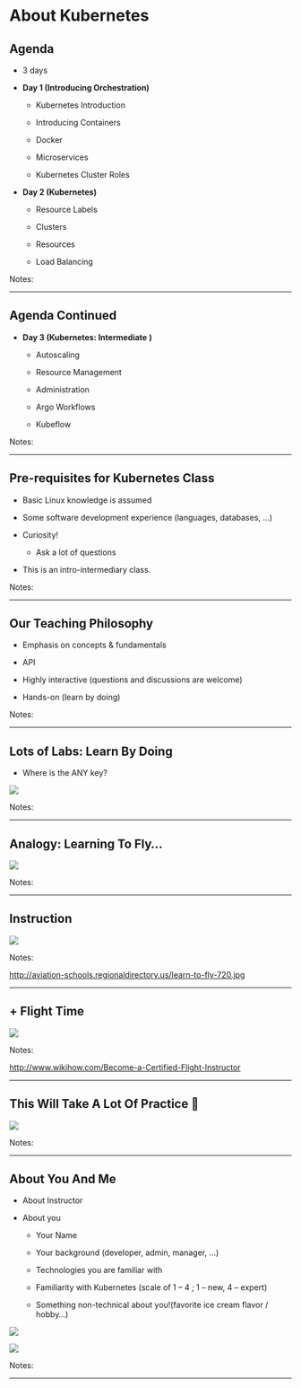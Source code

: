 About Kubernetes 
=================


## Agenda


 * 3 days

 *  **Day 1 (Introducing Orchestration)** 

     - Kubernetes Introduction

     - Introducing Containers

     - Docker

     - Microservices

     - Kubernetes Cluster Roles


 *  **Day 2 (Kubernetes)** 

     - Resource Labels
     
     - Clusters

     - Resources

     - Load Balancing

Notes: 


---


## Agenda Continued

 *  **Day 3  (Kubernetes: Intermediate**  **)** 

     - Autoscaling

     - Resource Management

     - Administration

     - Argo Workflows

     - Kubeflow


Notes: 


---

## Pre-requisites for Kubernetes Class


 * Basic Linux knowledge is assumed

 * Some software development experience (languages, databases, …)

 * Curiosity!

     - Ask a lot of questions 

 * This is an intro-intermediary class.

Notes: 



---

## Our Teaching Philosophy


 * Emphasis on concepts & fundamentals

 * API

 * Highly interactive (questions and discussions are welcome)

 * Hands-on (learn by doing)


Notes: 



---

## Lots of Labs: Learn By Doing


 * Where is the ANY key?

![](../../assets/images/about/any-key.png) <!-- {"left" : 1.63, "top" : 2.83, "height" : 4.26, "width" : 5.29} -->


Notes: 



---

## Analogy: Learning To Fly…


![](../../assets/images/about/learn-to-fly.png)  <!-- {"left" : 0.26, "top" : 0.9, "height" : 6.17, "width" : 9.74} -->


Notes: 



---

## Instruction


![](../../assets/images/about/classroom-instruction.png)  <!-- {"left" : 0.26, "top" : 0.9, "height" : 6.17, "width" : 9.74} -->

Notes: 

http://aviation-schools.regionaldirectory.us/learn-to-fly-720.jpg



---

## + Flight Time

![](../../assets/images/about/cockpit.png)  <!-- {"left" : 0.26, "top" : 0.9, "height" : 6.17, "width" : 9.74} -->

Notes: 

http://www.wikihow.com/Become-a-Certified-Flight-Instructor



---

## This Will Take A Lot Of Practice 

![](../../assets/images/about/practice.png)  <!-- {"left" : 0.26, "top" : 0.9, "height" : 6.17, "width" : 9.74} -->


Notes: 



---



## About You And Me


 * About Instructor

 * About you

     - Your Name

     - Your background (developer, admin, manager, …)

     - Technologies you are familiar with

     - Familiarity with Kubernetes (scale of 1 – 4 ;  1 – new,   4 – expert)

     - Something non-technical about you!(favorite ice cream flavor / hobby…)

![](../../assets/images/about/ice-cream.png)  <!-- {"left" : 0.67, "top" : 5.51, "height" : 1.73, "width" : 2.33} -->

![](../../assets/images/about/hiking.png)   <!-- {"left" : 3.60, "top" : 5.51, "height" : 1.73, "width" : 2.33} -->
 

Notes: 



---

